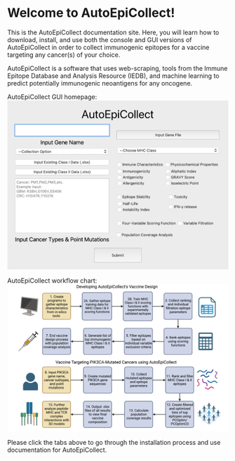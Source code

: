 # Welcome to AutoEpiCollect!
This is the AutoEpiCollect documentation site. Here, you will learn how to download, install, and use both the 
console and GUI versions of AutoEpiCollect in order to collect immunogenic epitopes for a vaccine 
targeting any cancer(s) of your choice. 

AutoEpiCollect is a software that uses web-scraping, tools from the Immune Epitope Database and Analysis Resource 
(IEDB), and machine learning to predict potentially immunogenic neoantigens for any oncogene. 

AutoEpiCollect GUI homepage:
![GUI for AutoEpiCollect](home-screen.png)

AutoEpiCollect workflow chart:
![Logic workflow for AutoEpiCollect program](design-workflow.png)

Please click the tabs above to go through the installation process and use documentation for AutoEpiCollect.

